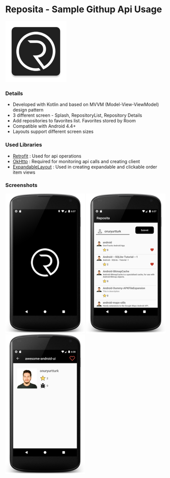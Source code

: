 # Reposita - Sample Githup Api Usage

![alt text](https://github.com/onuryurtturk/Reposita/blob/master/app/src/main/res/mipmap-xxxhdpi/ic_launcher.png "Logo")

### Details

- Developed with Kotlin and based on MVVM (Model-View-ViewModel) design pattern
- 3 different screen - Splash, RepositoryList, Repository Details  
- Add repositories to favorites list. Favorites stored by Room
- Compatible with Android 4.4+
- Layouts support different screen sizes

### Used Libraries

- [Retrofit](https://github.com/square/retrofit)  : Used for api operations
- [OkHttp](https://github.com/square/okhttp) : Required for monitoring api calls and creating client
- [ExpandableLayout](https://github.com/cachapa/ExpandableLayout) : Used in creating expandable and clickable order item views


### Screenshots

<img src="https://raw.githubusercontent.com/onuryurtturk/Reposita/master/screenshots/ss1.png" width="250"> <img src="https://raw.githubusercontent.com/onuryurtturk/Reposita/master/screenshots/ss2.png" width="250">  <img src="https://raw.githubusercontent.com/onuryurtturk/Reposita/master/screenshots/ss3.png" width="250"> 
